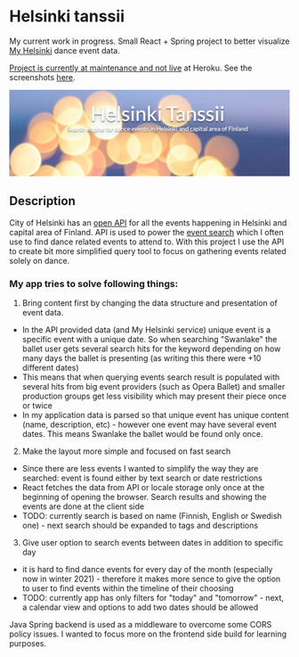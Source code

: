 # Helsinki tanssii
My current work in progress. Small React + Spring project to better visualize [My Helsinki](https://www.myhelsinki.fi/fi/search) dance event data.

[Project is currently at maintenance and not live](https://radiant-fortress-33636.herokuapp.com/) at Heroku. See the screenshots [here](./documentation/screenshots.md).

![Helsinki tanssii banner by Akshar Dave on Unsplash](./documentation/HelsinkiTanssii-banner.png)

## Description
City of Helsinki has an [open API](http://open-api.myhelsinki.fi/) for all the events happening in Helsinki and capital area of Finland. API is used to power the [event search](https://www.myhelsinki.fi/fi/n%C3%A4e-ja-koe/tapahtumat) which I often use to find dance related events to attend to. With this project I use the API to create bit more simplified query tool to focus on gathering events related solely on dance.

### My app tries to solve following things:

1. Bring content first by changing the data structure and presentation of event data.
- In the API provided data (and My Helsinki service) unique event is a specific event with a unique date. So when searching "Swanlake" the ballet user gets several search hits for the keyword depending on how many days the ballet is presenting (as writing this there were +10 different dates)
- This means that when querying events search result is populated with several hits from big event providers (such as Opera Ballet) and smaller production groups get less visibility which may present their piece once or twice
- In my application data is parsed so that unique event has unique content (name, description, etc) - however one event may have several event dates. This means Swanlake the ballet would be found only once.

2. Make the layout more simple and focused on fast search
- Since there are less events I wanted to simplify the way they are searched: event is found either by text search or date restrictions
- React fetches the data from API or locale storage only once at the beginning of opening the browser. Search results and showing the events are done at the client side
- TODO: currently search is based on name (Finnish, English or Swedish one) - next search should be expanded to tags and descriptions

3. Give user option to search events between dates in addition to specific day
- it is hard to find dance events for every day of the month (especially now in winter 2021) - therefore it makes more sence to give the option to user to find events within the timeline of their choosing
- TODO: currently app has only filters for "today" and "tomorrow" - next, a calendar view and options to add two dates should be allowed

Java Spring backend is used as a middleware to overcome some CORS policy issues. I wanted to focus more on the frontend side build for learning purposes.

